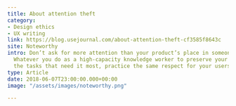 ```yaml
---
title: About attention theft
category:
- Design ethics
- UX writing
link: https://blog.usejournal.com/about-attention-theft-cf3585f8643c
site: Noteworthy
intro: Don’t ask for more attention than your product’s place in someone’s life warrants.
  Whatever you do as a high-capacity knowledge worker to preserve your attention for
  the tasks that need it most, practice the same respect for your users’ attention.
type: Article
date: 2018-06-07T23:00:00.000+00:00
image: "/assets/images/noteworthy.png"

---
```

